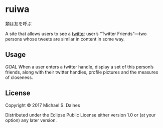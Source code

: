 # ruiwa

類は友を呼ぶ

A site that allows users to see a [twitter](https://twitter.com/) user’s
“Twitter Friends”—two persons whose tweets are similar in content in some way.

## Usage

*GOAL*
When a user enters a twitter handle, display a set of this person’s friends,
along with their twitter handles, profile pictures and the measures of closeness.

## License

Copyright © 2017 Michael S. Daines

Distributed under the Eclipse Public License either version 1.0 or (at
your option) any later version.
